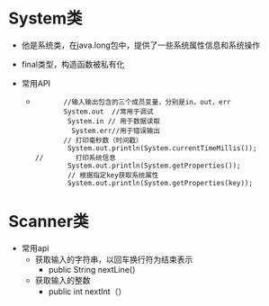 # System类

* 他是系统类，在java.long包中，提供了一些系统属性信息和系统操作

* final类型，构造函数被私有化

* 常用API

  * ```
           //输入输出包含的三个成员变量，分别是in，out，err
           System.out  //常用于调试
            System.in // 用于数据读取
             System.err//用于错误输出
           // 打印毫秒数（时间戳）
            System.out.println(System.currentTimeMillis());
    //        打印系统信息
            System.out.println(System.getProperties());
            // 根据指定key获取系统属性
            System.out.println(System.getProperties(key));
    ```

# Scanner类

* 常用api
  * 获取输入的字符串，以回车换行符为结束表示
    * public String nextLine()
  * 获取输入的整数
    * public int nextInt（）